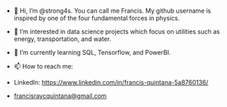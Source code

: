 - 👋 Hi, I’m @strong4s. You can call me Francis. My github username is inspired by one of the four fundamental forces  in physics.

- 👀 I’m interested in data science projects which focus on utilities such as energy, transportation, and water.

- 🌱 I’m currently learning SQL, Tensorflow, and PowerBI. 

- 📫 How to reach me:
 -   LinkedIn: https://www.linkedin.com/in/francis-quintana-5a8760136/
 -   francisraycquintana@gmail.com
 

<!---
strong4s/strong4s is a ✨ special ✨ repository because its `README.md` (this file) appears on your GitHub profile.
You can click the Preview link to take a look at your changes.
--->
